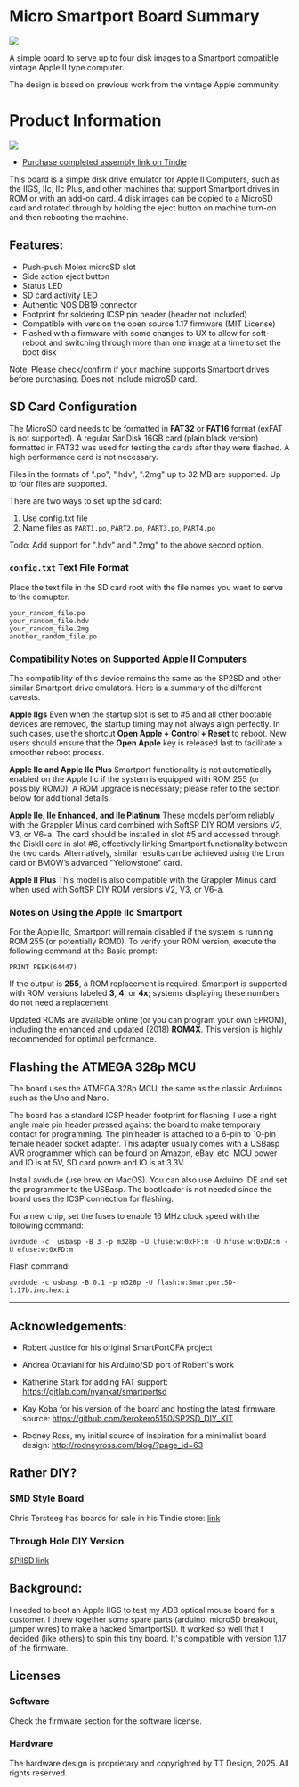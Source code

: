 # Micro Smartport Board Summary

![](/images/micro_Smartport_diag.jpeg)


A simple board to serve up to four disk images to a Smartport compatible vintage Apple II type computer. 

The design is based on previous work from the vintage Apple community.

# Product Information

![](/images/micro_smartport_component_side.jpeg)

- [Purchase completed assembly link on Tindie](https://www.tindie.com/products/ttdesign/micro-smartport-microsd-apple-ii-drive-emulator/)


This board is a simple disk drive emulator for Apple II Computers, such as the IIGS, IIc, IIc Plus, and other machines that support Smartport drives in ROM or with an add-on card. 4 disk images can be copied to a MicroSD card and rotated through by holding the eject button on machine turn-on and then rebooting the machine.

## Features:

- Push-push Molex microSD slot
- Side action eject button
- Status LED
- SD card activity LED
- Authentic NOS DB19 connector
- Footprint for soldering ICSP pin header (header not included)
- Compatible with version the open source 1.17 firmware (MIT License)
- Flashed with a firmware with some changes to UX to allow for soft-reboot and switching through more than one image at a time to set the boot disk

Note: Please check/confirm if your machine supports Smartport drives before purchasing. Does not include microSD card.

## SD Card Configuration

The MicroSD card needs to be formatted in **FAT32** or **FAT16** format (exFAT is not supported). A regular SanDisk 16GB card (plain black version) formatted in FAT32 was used for testing the cards after they were flashed. A high performance card is not necessary.

Files in the formats of ".po", ".hdv", ".2mg" up to 32 MB are supported. Up to four files are supported.

There are two ways to set up the sd card:

1. Use config.txt file
2. Name files as `PART1.po`, `PART2.po`, `PART3.po`, `PART4.po`

Todo: Add support for ".hdv" and ".2mg" to the above second option.

### `config.txt` Text File Format

Place the text file in the SD card root with the file names you want to serve to the comupter.

```
your_random_file.po
your_random_file.hdv
your_random_file.2mg
another_random_file.po
```

### Compatibility Notes on Supported Apple II Computers

The compatibility of this device remains the same as the SP2SD and other similar Smartport drive emulators. Here is a summary of the different caveats.

**Apple IIgs**
Even when the startup slot is set to #5 and all other bootable devices are removed, the startup timing may not always align perfectly. In such cases, use the shortcut **Open Apple + Control + Reset** to reboot. New users should ensure that the **Open Apple** key is released last to facilitate a smoother reboot process.

**Apple IIc and Apple IIc Plus**
Smartport functionality is not automatically enabled on the Apple IIc if the system is equipped with ROM 255 (or possibly ROM0). A ROM upgrade is necessary; please refer to the section below for additional details.

**Apple IIe, IIe Enhanced, and IIe Platinum**
These models perform reliably with the Grappler Minus card combined with SoftSP DIY ROM versions V2, V3, or V6-a. The card should be installed in slot #5 and accessed through the DiskII card in slot #6, effectively linking Smartport functionality between the two cards. Alternatively, similar results can be achieved using the Liron card or BMOW’s advanced "Yellowstone" card.

**Apple II Plus**
This model is also compatible with the Grappler Minus card when used with SoftSP DIY ROM versions V2, V3, or V6-a.

### Notes on Using the Apple IIc Smartport

For the Apple IIc, Smartport will remain disabled if the system is running ROM 255 (or potentially ROM0). To verify your ROM version, execute the following command at the Basic prompt:

```
PRINT PEEK(64447)
```

If the output is **255**, a ROM replacement is required. Smartport is supported with ROM versions labeled **3**, **4**, or **4x**; systems displaying these numbers do not need a replacement.

Updated ROMs are available online (or you can program your own EPROM), including the enhanced and  updated (2018) **ROM4X**. This version is highly recommended for optimal performance.

## Flashing the ATMEGA 328p MCU

The board uses the ATMEGA 328p MCU, the same as the classic Arduinos such as the Uno and Nano.

The board has a standard ICSP header footprint for flashing. I use a right angle male pin header pressed against the board to make temporary contact for programming. The pin header is attached to a 6-pin to 10-pin female header socket adapter. This adapter usually comes with a USBasp AVR programmer which can be found on Amazon, eBay, etc. MCU power and IO is at 5V, SD card powre and IO is at 3.3V.

Install avrdude (use brew on MacOS). You can also use Arduino IDE and set the programmer to the USBasp. The bootloader is not needed since the board uses the ICSP connection for flashing.

For a new chip, set the fuses to enable 16 MHz clock speed with the following command:

```
avrdude -c  usbasp -B 3 -p m328p -U lfuse:w:0xFF:m -U hfuse:w:0xDA:m -U efuse:w:0xFD:m
```

Flash command:

```
avrdude -c usbasp -B 0.1 -p m328p -U flash:w:SmartportSD-1.17b.ino.hex:i
```

---


## Acknowledgements:

- Robert Justice for his original SmartPortCFA project

- Andrea Ottaviani for his Arduino/SD port of Robert's work

- Katherine Stark for adding FAT support: https://gitlab.com/nyankat/smartportsd

- Kay Koba for his version of the board and hosting the latest firmware source: https://github.com/kerokero5150/SP2SD_DIY_KIT

- Rodney Ross, my initial source of inspiration for a minimalist board design: http://rodneyross.com/blog/?page_id=63

## Rather DIY?

### SMD Style Board
Chris Tersteeg has boards for sale in his Tindie store: 
[link](https://www.tindie.com/products/tersteeg/smartportsd-apple-ii-pcb/)

### Through Hole DIY Version
[SPIISD link](https://github.com/kerokero5150/SP2SD_DIY_KIT/tree/main?tab=readme-ov-file)

## Background:

I needed to boot an Apple IIGS to test my ADB optical mouse board for a customer. I threw together some spare parts (arduino, microSD breakout, jumper wires) to make a hacked SmartportSD. It worked so well that I decided (like others) to spin this tiny board. It's compatible with version 1.17 of the firmware.

## Licenses

### Software

Check the firmware section for the software license.

### Hardware

The hardware design is proprietary and copyrighted by TT Design, 2025. All rights reserved.
